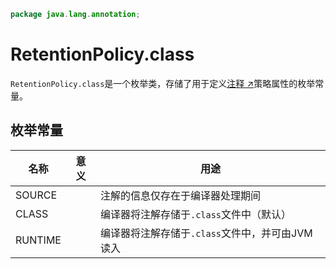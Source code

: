 ```java
package java.lang.annotation;
```

# RetentionPolicy.class

`RetentionPolicy.class`是一个枚举类，存储了用于定义[注释 ↗](annotation.md)策略属性的枚举常量。

## 枚举常量

| 名称      | 意义  | 用途                            |
|---------|-----|-------------------------------|
| SOURCE  |     | 注解的信息仅存在于编译器处理期间              |
| CLASS   |     | 编译器将注解存储于`.class`文件中（默认）      |
| RUNTIME |     | 编译器将注解存储于`.class`文件中，并可由JVM读入 |
